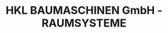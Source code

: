 ---
title: "HKL BAUMASCHINEN GmbH - RAUMSYSTEME"
url: /fredersdorf-vogelsdorf/hkl-baumaschinen-gmbh-raumsysteme/
shop: Allgemein
---